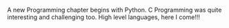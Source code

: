 A new Programming chapter begins with Python. C Programming was quite interesting and challenging too. High level languages, here I come!!!
